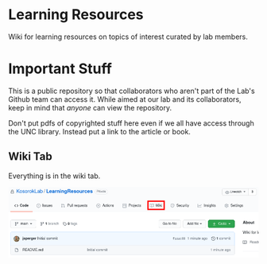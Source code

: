 # Learning Resources
Wiki for learning resources on topics of interest curated by lab members. 

# Important Stuff
This is a public repository so that collaborators who aren't part of the Lab's Github team can access it. While aimed at our lab and its collaborators, keep in mind that *anyone* can view the repository.

Don't put pdfs of copyrighted stuff here even if we all have access through the UNC library. Instead put a link to the article or book.

## Wiki Tab 

Everything is in the wiki tab. 

![Wiki tab location](https://raw.githubusercontent.com/KosorokLab/LearningResources/main/Wiki_tab_location.png?token=AAJLP6AULAJJYDECS3BYYALAE2RNG)
